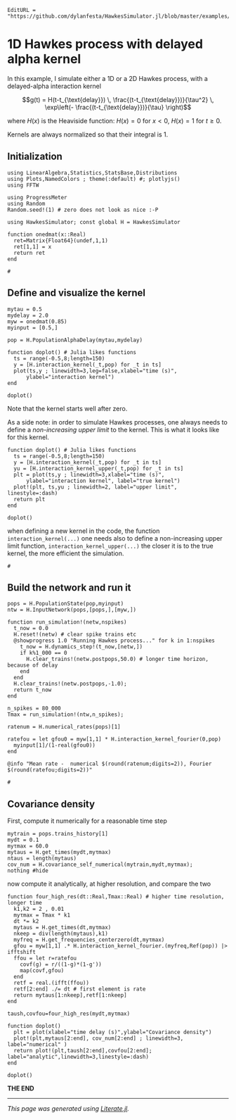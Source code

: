 ```@meta
EditURL = "https://github.com/dylanfesta/HawkesSimulator.jl/blob/master/examples/alphadelay.jl"
```

# 1D Hawkes process with delayed alpha kernel

In this example, I simulate either a 1D or a 2D Hawkes process, with a
delayed-alpha interaction kernel

```math
g(t) = H(t-t_{\text{delay}}) \,  \frac{(t-t_{\text{delay}})}{\tau^2} \,
 \exp\left(- \frac{(t-t_{\text{delay}})}{\tau} \right)
```

where $H(x)$ is the Heaviside function: $H(x)=0$ for $x<0$, $H(x)=1$ for $t\geq 0$.

Kernels are always normalized so that their integral is 1.

## Initialization

```@example alphadelay
using LinearAlgebra,Statistics,StatsBase,Distributions
using Plots,NamedColors ; theme(:default) #; plotlyjs()
using FFTW

using ProgressMeter
using Random
Random.seed!(1) # zero does not look as nice :-P

using HawkesSimulator; const global H = HawkesSimulator

function onedmat(x::Real)
  ret=Matrix{Float64}(undef,1,1)
  ret[1,1] = x
  return ret
end

#
```

## Define and visualize the kernel

```@example alphadelay
mytau = 0.5
mydelay = 2.0
myw = onedmat(0.85)
myinput = [0.5,]

pop = H.PopulationAlphaDelay(mytau,mydelay)

function doplot() # Julia likes functions
  ts = range(-0.5,8;length=150)
  y = [H.interaction_kernel(_t,pop) for _t in ts]
  plot(ts,y ; linewidth=3,leg=false,xlabel="time (s)",
      ylabel="interaction kernel")
end

doplot()
```

Note that the kernel starts well after zero.

As a side note: in order to simulate Hawkes processes, one always
needs to define a *non-increasing upper limit* to the kernel.
This is what it looks like for this kernel.

```@example alphadelay
function doplot() # Julia likes functions
  ts = range(-0.5,8;length=150)
  y = [H.interaction_kernel(_t,pop) for _t in ts]
  yu = [H.interaction_kernel_upper(_t,pop) for _t in ts]
  plt = plot(ts,y ; linewidth=3,xlabel="time (s)",
      ylabel="interaction kernel", label="true kernel")
  plot!(plt, ts,yu ; linewidth=2, label="upper limit", linestyle=:dash)
  return plt
end

doplot()
```

when defining a new kernel in the code,
the function `interaction_kernel(...)`
one needs also to define a non-increasing upper limit function,
`interaction_kernel_upper(...)`
the closer it is to the true kernel, the more efficient the simulation.

```@example alphadelay
#
```

## Build the network and run it

```@example alphadelay
pops = H.PopulationState(pop,myinput)
ntw = H.InputNetwork(pops,[pops,],[myw,])

function run_simulation!(netw,nspikes)
  t_now = 0.0
  H.reset!(netw) # clear spike trains etc
  @showprogress 1.0 "Running Hawkes process..." for k in 1:nspikes
    t_now = H.dynamics_step!(t_now,[netw,])
    if k%1_000 == 0
      H.clear_trains!(netw.postpops,50.0) # longer time horizon, because of delay
    end
  end
  H.clear_trains!(netw.postpops,-1.0);
  return t_now
end

n_spikes = 80_000
Tmax = run_simulation!(ntw,n_spikes);

ratenum = H.numerical_rates(pops)[1]

ratefou = let gfou0 = myw[1,1] * H.interaction_kernel_fourier(0,pop)
  myinput[1]/(1-real(gfou0))
end

@info "Mean rate -  numerical $(round(ratenum;digits=2)), Fourier  $(round(ratefou;digits=2))"

#
```

## Covariance density

First, compute it numerically for a reasonable time step

```@example alphadelay
mytrain = pops.trains_history[1]
mydt = 0.1
myτmax = 60.0
mytaus = H.get_times(mydt,myτmax)
ntaus = length(mytaus)
cov_num = H.covariance_self_numerical(mytrain,mydt,myτmax);
nothing #hide
```

now compute it analytically, at higher resolution, and compare the two

```@example alphadelay
function four_high_res(dt::Real,Tmax::Real) # higher time resolution, longer time
  k1,k2 = 2 , 0.01
  myτmax = Tmax * k1
  dt *= k2
  mytaus = H.get_times(dt,myτmax)
  nkeep = div(length(mytaus),k1)
  myfreq = H.get_frequencies_centerzero(dt,myτmax)
  gfou = myw[1,1] .* H.interaction_kernel_fourier.(myfreq,Ref(pop)) |> ifftshift
  ffou = let r=ratefou
    covf(g) = r/((1-g)*(1-g'))
    map(covf,gfou)
  end
  retf = real.(ifft(ffou))
  retf[2:end] ./= dt # first element is rate
  return mytaus[1:nkeep],retf[1:nkeep]
end

taush,covfou=four_high_res(mydt,myτmax)

function doplot()
  plt = plot(xlabel="time delay (s)",ylabel="Covariance density")
  plot!(plt,mytaus[2:end], cov_num[2:end] ; linewidth=3, label="numerical" )
  return plot!(plt,taush[2:end],covfou[2:end]; label="analytic",linewidth=3,linestyle=:dash)
end

doplot()
```

**THE END**

---

*This page was generated using [Literate.jl](https://github.com/fredrikekre/Literate.jl).*

